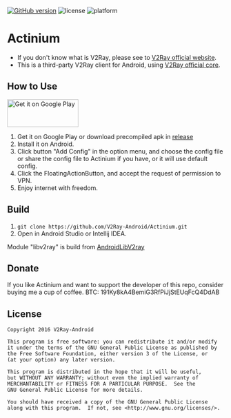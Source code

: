 [![GitHub version](https://badge.fury.io/gh/V2Ray-Android%2FActinium.svg)](https://github.com/V2Ray-Android/Actinium/releases) ![license](http://img.shields.io/badge/license-GPLv3-brightgreen.svg) ![platform](http://img.shields.io/badge/platform-Android-blue.svg)
# Actinium

* If you don't know what is V2Ray, please see to [V2Ray official website](http://www.v2ray.com).
* This is a third-party V2Ray client for Android, using [V2Ray official core](https://github.com/v2ray/v2ray-core).

## How to Use

<a href="https://play.google.com/store/apps/details?id=com.v2ray.actinium">
<img alt="Get it on Google Play" src="https://play.google.com/intl/en_us/badges/images/generic/en_badge_web_generic.png" width="165" height="64" />
</a>

1. Get it on Google Play or download precompiled apk in [release](https://github.com/V2Ray-Android/Actinium/releases)
2. Install it on Android.
3. Click button "Add Config" in the option menu, and choose the config file or share the config file to Actinium if you have, or it will use default config.
4. Click the FloatingActionButton, and accept the request of permission to VPN.
5. Enjoy internet with freedom.

## Build

1. `git clone https://github.com/V2Ray-Android/Actinium.git`
2. Open in Android Studio or Intellij IDEA.

Module "libv2ray" is build from [AndroidLibV2ray](https://github.com/V2Ray-Android/AndroidLibV2ray)

## Donate

If you like Actinium and want to support the developer of this repo, consider buying me a cup of coffee.
BTC: 191Ky8kA4BemiG3RfPiJjStEUqFcQ4DdAB

## License
```
Copyright 2016 V2Ray-Android

This program is free software: you can redistribute it and/or modify
it under the terms of the GNU General Public License as published by
the Free Software Foundation, either version 3 of the License, or
(at your option) any later version.

This program is distributed in the hope that it will be useful,
but WITHOUT ANY WARRANTY; without even the implied warranty of
MERCHANTABILITY or FITNESS FOR A PARTICULAR PURPOSE.  See the
GNU General Public License for more details.

You should have received a copy of the GNU General Public License
along with this program.  If not, see <http://www.gnu.org/licenses/>.
```